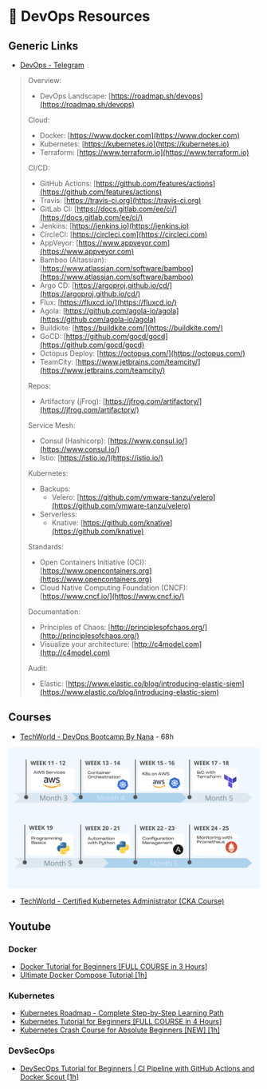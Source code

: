 # 🔗 DevOps Resources

## Generic Links

- [DevOps - Telegram](https://t.me/thedevs_devops)

> Overview:
>
>  - DevOps Landscape: [https://roadmap.sh/devops](https://roadmap.sh/devops)
>
> Cloud:
>  - Docker: [https://www.docker.com](https://www.docker.com)
>  - Kubernetes: [https://kubernetes.io](https://kubernetes.io)
>  - Terraform: [https://www.terraform.io](https://www.terraform.io)
>
> CI/CD:
> - GitHub Actions: [https://github.com/features/actions](https://github.com/features/actions)
> - Travis: [https://travis-ci.org](https://travis-ci.org)
> - GitLab CI: [https://docs.gitlab.com/ee/ci/](https://docs.gitlab.com/ee/ci/)
> - Jenkins: [https://jenkins.io](https://jenkins.io)
> - CircleCI: [https://circleci.com](https://circleci.com)
> - AppVeyor: [https://www.appveyor.com](https://www.appveyor.com)
> - Bamboo (Altassian): [https://www.atlassian.com/software/bamboo](https://www.atlassian.com/software/bamboo)
> - Argo CD: [https://argoproj.github.io/cd/](https://argoproj.github.io/cd/)
> - Flux: [https://fluxcd.io/](https://fluxcd.io/)
> - Agola: [https://github.com/agola-io/agola](https://github.com/agola-io/agola)
> - Buildkite: [https://buildkite.com/](https://buildkite.com/)
> - GoCD: [https://github.com/gocd/gocd](https://github.com/gocd/gocd)
> - Octopus Deploy: [https://octopus.com/](https://octopus.com/)
> - TeamCity: [https://www.jetbrains.com/teamcity/](https://www.jetbrains.com/teamcity/)
>
> Repos:
>   - Artifactory (jFrog): [https://jfrog.com/artifactory/](https://jfrog.com/artifactory/)
>
> Service Mesh:
>  - Consul (Hashicorp): [https://www.consul.io/](https://www.consul.io/)
> - Istio: [https://istio.io/](https://istio.io/)
>
> Kubernetes:
>  - Backups:
>     - Velero: [https://github.com/vmware-tanzu/velero](https://github.com/vmware-tanzu/velero)
>   - Serverless:
>     - Knative: [https://github.com/knative](https://github.com/knative)
>
> Standards:
>  - Open Containers Initiative (OCI): [https://www.opencontainers.org](https://www.opencontainers.org)
> - Cloud Native Computing Foundation (CNCF): [https://www.cncf.io/](https://www.cncf.io/)
>
> Documentation:
> - Principles of Chaos: [http://principlesofchaos.org/](http://principlesofchaos.org/)
> - Visualize your architecture: [http://c4model.com](http://c4model.com)
>
> Audit:
>  - Elastic: [https://www.elastic.co/blog/introducing-elastic-siem](https://www.elastic.co/blog/introducing-elastic-siem)

## Courses

- [TechWorld - DevOps Bootcamp By Nana](https://www.techworld-with-nana.com/devops-bootcamp) - 68h

![DevOps Bootcamp Schedule](.gitbook/assets/Recomm_%20Schedule%20-%20Part%202.png)


- [TechWorld - Certified Kubernetes Administrator (CKA Course)](https://www.techworld-with-nana.com/kubernetes-administrator-cka)



## Youtube

### Docker

- [Docker Tutorial for Beginners [FULL COURSE in 3 Hours]](https://www.youtube.com/watch?v=3c-iBn73dDE)
- [Ultimate Docker Compose Tutorial [1h]](https://www.youtube.com/watch?v=SXwC9fSwct8&list=PLy7NrYWoggjxtN4YbSMYFFdpaxb-fR4zC&index=20)

### Kubernetes

- [Kubernetes Roadmap - Complete Step-by-Step Learning Path](https://www.youtube.com/watch?v=S8eX0MxfnB4)
- [Kubernetes Tutorial for Beginners [FULL COURSE in 4 Hours]](https://www.youtube.com/watch?v=X48VuDVv0do&list=PLy7NrYWoggjxtN4YbSMYFFdpaxb-fR4zC&index=2)
- [Kubernetes Crash Course for Absolute Beginners [NEW] [1h]](https://www.youtube.com/watch?v=s_o8dwzRlu4)

### DevSecOps

- [DevSecOps Tutorial for Beginners | CI Pipeline with GitHub Actions and Docker Scout [1h]](https://www.youtube.com/watch?v=gLJdrXPn0ns)